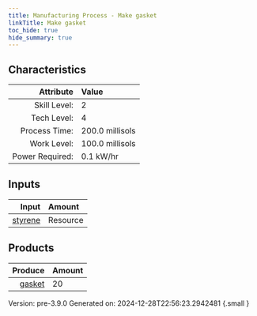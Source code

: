 ```yaml
---
title: Manufacturing Process - Make gasket
linkTitle: Make gasket
toc_hide: true
hide_summary: true
---
```



## Characteristics

| Attribute      | Value |
|--------:|:------|
|Skill Level:|2|
|Tech Level:|4|
|Process Time:|200.0 millisols|
|Work Level:|100.0 millisols|
|Power Required:|0.1 kW/hr|

## Inputs

| Input      | Amount |
|--------:|:------|
|[styrene](/docs/definitions/resource/styrene)|Resource|2.0 kg|

## Products


| Produce      | Amount |
|--------:|:------|
|[gasket](/docs/definitions/part/gasket)|20|


Version: pre-3.9.0 Generated on: 2024-12-28T22:56:23.2942481
{.small }

